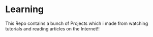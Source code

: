 # Learning
This Repo contains a bunch of Projects which i made from watching tutorials and reading articles on the Internet!!
